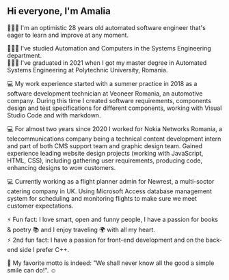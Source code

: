 ## Hi everyone, I'm Amalia 

👩🏻‍💻 I'm an optimistic 28 years old automated software engineer that's eager to learn and improve at any moment. <br>

👩🏻‍💻 I've studied Automation and Computers in the Systems Engineering department. <br>
👩🏻‍🎓 I've graduated in 2021 when I got my master degree in Automated Systems Engineering at Polytechnic University, Romania. 

💻 My work experience started with a summer practice in 2018 as a software development technician at Veoneer Romania, an automotive company. 
During this time I created software requirements, components design and test specifications for different components, working with Visual Studio Code and with markdown.

💻 For almost two years since 2020 I worked for Nokia Networks Romania, a telecommunications company being a technical content development intern and part of both CMS support team and graphic design team.
Gained experience leading website design projects (working with JavaScript, HTML, CSS), including gathering user requirements, producing code, enhancing designs to wow customers.

💻 Currently working as a flight planner admin for Newrest, a multi-soctor catering company in UK. 
Using Microsoft Access database management system for scheduling and monitoring flights to make sure we meet customer expectations. 

⚡ Fun fact: I love smart, open and funny people, I have a passion for books & poetry 📚 and I enjoy traveling 🌍 with all my heart. <br>
⚡ 2nd fun fact: I have a passion for front-end development and on the back-end side I prefer C++.

💙 My favorite motto is indeed: "We shall never know all the good a simple smile can do!". ☺️



